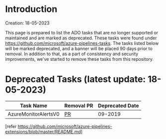 # Introduction
Creation: 18-05-2023

This page is prepared to list the ADO tasks that are no longer supported or maintained and are marked as deprecated. These tasks were found under https://github.com/microsoft/azure-pipelines-tasks.
The tasks listed below will be marked deprecated, and a banner will be placed 90 days prior to removal.
In addition to that, as a part of consistency and security improvements, we've started to remove these tasks from this repository.

# Deprecated Tasks (latest update: 18-05-2023)

| Task Name                    | Removal PR                                              | Deprecated Date                                            |
| -------------------------- | ------------------------------------------------------------------- | ------------------------------------------------------------------- |
| AzureMonitorAlertsV0           | [PR](https://github.com/microsoft/azure-pipelines-extensions/pull/1128) |     09-2019                                                                |

[refer https://github.com/microsoft/azure-pipelines-extensions/blob/master/README.md]
